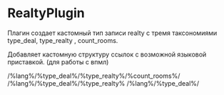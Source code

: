 # RealtyPlugin

Плагин создает кастомный тип записи realty с тремя таксономиями type_deal, type_realty , count_rooms.

Добавляет кастомную структуру ссылок с возможной языковой приставкой. (для работы с впмл) 

/%lang%/%type_deal%/%type_realty%/%count_rooms%/
/%lang%/%type_deal%/%type_realty%
/%lang%/%type_deal%/

